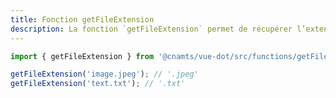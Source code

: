 ```yaml
---
title: Fonction getFileExtension
description: La fonction `getFileExtension` permet de récupérer l’extension du nom d’un fichier.
---
```


<doc-tabs>

<doc-tab-item label="Utilisation">

```ts
import { getFileExtension } from '@cnamts/vue-dot/src/functions/getFileExtension';

getFileExtension('image.jpeg'); // '.jpeg'
getFileExtension('text.txt'); // '.txt'
```

</doc-tab-item>

<doc-tab-item label="API">
<doc-api name="functions/get-file-extension"></doc-api>
</doc-tab-item>

</doc-tabs>
